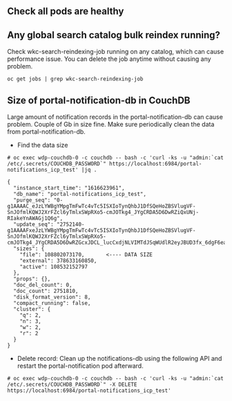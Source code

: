 ## Check all pods are healthy

## Any global search catalog bulk reindex running?
Check wkc-search-reindexing-job running on any catalog, which can cause performance issue. You can delete the job anytime without causing any problem.
```
oc get jobs | grep wkc-search-reindexing-job
```
## Size of portal-notification-db in CouchDB
Large amount of notification records in the portal-notification-db can cause problem. Couple of Gb in size fine. Make sure periodically clean the data from portal-notification-db.
- Find the data size
```
# oc exec wdp-couchdb-0 -c couchdb -- bash -c 'curl -ks -u "admin:`cat /etc/.secrets/COUCHDB_PASSWORD`" https://localhost:6984/portal-notifications_icp_test' |jq .

{
  "instance_start_time": "1616623961",
  "db_name": "portal-notifications_icp_test",
  "purge_seq": "0-g1AAAAC_eJzLYWBgYMpgTmFwTc4vTc5ISXIoTynQhbJ1DfSQeHoZBSVlugVF-SnJOfmlKQWJ2XrFZcl6yTmlxSWpRXo5-cmJOTkg4_JYgCRDA5D6DwRZiQxUNj-RIakeYnAWAGj1Q6g",
  "update_seq": "2752140-g1AAAAFxeJzLYWBgYMpgTmFwTc4vTc5ISXIoTynQhbJ1DfSQeHoZBSVlugVF-SnJOfmlKQWJ2XrFZcl6yTmlxSWpRXo5-cmJOTkg4_JYgCRDA5D6DwRZGcxJDCL_lucCxdjNLVIMTdJSqWUdlR2eyJBUD3fx_6dgF6eaJKUYG5lRy54sAHJegv4",
  "sizes": {
    "file": 108802073170,       <---- DATA SIZE
    "external": 378633160850,
    "active": 108532152797
  },
  "props": {},
  "doc_del_count": 0,
  "doc_count": 2751810,
  "disk_format_version": 8,
  "compact_running": false,
  "cluster": {
    "q": 2,
    "n": 3,
    "w": 2,
    "r": 2
  }
}
```
- Delete record:
Clean up the notifications-db using the following API and restart the portal-notification pod afterward.
```
# oc exec wdp-couchdb-0 -c couchdb -- bash -c 'curl -ks -u "admin:`cat /etc/.secrets/COUCHDB_PASSWORD`" -X DELETE https://localhost:6984/portal-notifications_icp_test'
```
